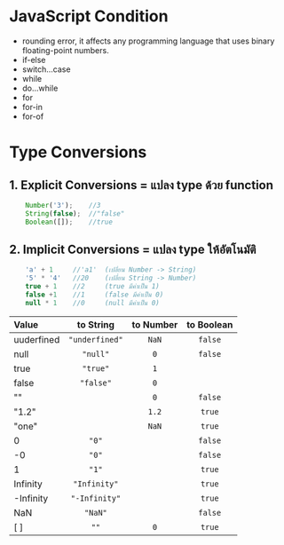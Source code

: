 # JavaScript Condition
* rounding error, it affects any programming language that uses binary floating-point numbers.
* if-else
* switch...case
* while
* do...while
* for
* for-in
* for-of
# Type Conversions
## 1. Explicit Conversions = แปลง type ด้วย function
```JavaScript
    Number('3');    //3
    String(false);  //"false"
    Boolean([]);    //true
```
## 2. Implicit Conversions = แปลง type ให้อัตโนมัติ
```JavaScript
    'a' + 1     //'a1'  (เปลี่ยน Number -> String)
    '5' * '4'   //20    (เปลี่ยน String -> Number)
    true + 1    //2     (true มีค่าเป็น 1)
    false +1    //1     (false มีค่าเป็น 0)
    null * 1    //0     (null มีค่าเป็น 0)
```
| Value     | to String    | to Number | to Boolean   |
|:----------|:------------:|:---------:|:-----------: |
|uuderfined |`"underfined"`|`NaN`      |`false`       |
|null       |`"null"`      |`0`        |`false`       |
|true       |`"true"`      |`1`        |              |   
|false      |`"false"`     |`0`        |              | 
|""         |              |`0`        |`false`       |
|"1.2"      |              |`1.2`      |`true`        |   
|"one"      |              |`NaN`      |`true`        | 
|0          |`"0"`         |           |`false`       |
|-0         |`"0"`         |           |`false`       |
|1          |`"1"`         |           |`true`        |
|Infinity   |`"Infinity"`  |           |`true`        |
|-Infinity  |`"-Infinity"` |           |`true`        |
|NaN        |`"NaN"`       |           |`false`       |
|[ ]        |`""`          |`0`        |`true`        |
